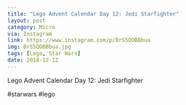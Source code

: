 ```yaml
---
title: "Lego Advent Calendar Day 12: Jedi Starfighter"
layout: post
category: Micro
via: Instagram
link: https://www.instagram.com/p/BrS5QOBBbua
img: BrS5QOBBbua.jpg
tags: [Lego, Star Wars]
date: 2018-12-12
---
```

Lego Advent Calendar Day 12: Jedi Starfighter

#starwars #lego